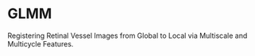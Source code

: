 # GLMM
Registering Retinal Vessel Images from Global to Local via Multiscale and Multicycle Features.
